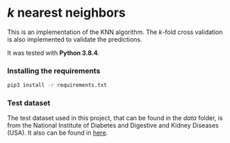 # _k_ nearest neighbors

This is an implementation of the KNN algorithm. The _k_-fold cross validation is also implemented to validate the predictions.

It was tested with **Python 3.8.4**.

### Installing the requirements

```sh
pip3 install -r requirements.txt
```

### Test dataset

The test dataset used in this project, that can be found in the _data_ folder, is from the National Institute of Diabetes and Digestive and Kidney Diseases (USA). It also can be found in [here](https://www.kaggle.com/uciml/pima-indians-diabetes-database).